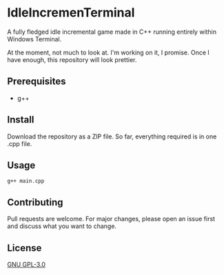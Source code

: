 # IdleIncremenTerminal
A fully fledged idle incremental game made in C++ running entirely within Windows Terminal.

At the moment, not much to look at. I'm working on it, I promise. Once I have enough, this repository will look prettier.

## Prerequisites
- g++

## Install
Download the repository as a ZIP file. So far, everything required is in one .cpp file.

## Usage
```
g++ main.cpp
```

## Contributing
Pull requests are welcome. For major changes, please open an issue first and discuss what you want to change.

## License
[GNU GPL-3.0](https://choosealicense.com/licenses/gpl-3.0/)
